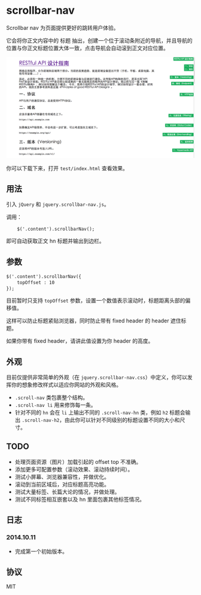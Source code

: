 scrollbar-nav
=============

Scrollbar nav 为页面提供更好的跳转用户体验。

它会将你正文内容中的 标题 抽出，创建一个位于滚动条附近的导航，并且导航的位置与你正文标题位置大体一致，点击导航会自动滚到正文对应位置。

![scrollbar-nav](./img/scrollbar-nav.png)

你可以下载下来，打开 `test/index.html` 查看效果。

## 用法

引入 `jQuery` 和 `jquery.scrollbar-nav.js`。

调用：

```
    $('.content').scrollbarNav();

```
即可自动获取正文 hn 标题并输出到边栏。

## 参数

```
$('.content').scrollbarNav({
	topOffset : 10
});
```
目前暂时只支持 `topOffset` 参数，设置一个数值表示滚动时，标题距离头部的偏移值。

这样可以防止标题紧贴浏览器，同时防止带有 fixed header 的 header 遮住标题。

如果你带有 fixed header，请讲此值设置为你 header 的高度。

## 外观

目前仅提供非常简单的外观（在 `jquery.scrollbar-nav.css`）中定义，你可以发挥你的想象修改样式以适应你网站的外观和风格。

* `.scroll-nav` 类包裹整个结构。
* `.scroll-nav li` 用来修饰每一条。
* 针对不同的 `hn` 会在 `li` 上输出不同的 `.scroll-nav-hn` 类，例如 `h2` 标题会输出 `.scroll-nav-h2`，由此你可以针对不同级别的标题设置不同的大小和尺寸。

## TODO

* 处理页面资源（图片）加载引起的 offset top 不准确。
* 添加更多可配置参数（滚动效果、滚动持续时间）。
* 测试小屏幕、浏览器兼容性，并做优化。
* 滚动到当前区域后，对应标题高亮功能。
* 测试大量标签、长篇大论的情况，并做处理。
* 测试不同标签相互嵌套以及 hn 里面包裹其他标签情况。

## 日志

### 2014.10.11 

* 完成第一个初始版本。

## 协议

MIT